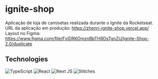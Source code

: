 ﻿# ignite-shop
Aplicação de loja de camisetas realizada durante o Ignite da Rocketseat.
<br>
URL da aplicação em produção: https://zhenri-ignite-shop.vercel.app/
<br>
Layout no Figma: https://www.figma.com/file/FxlDRKOmznBbTH8DsTgnZU/Ignite-Shop-2.0/duplicate
## Technologies
![TypeScript](https://img.shields.io/badge/typescript-%23007ACC.svg?style=for-the-badge&logo=typescript&logoColor=white)
![React](https://img.shields.io/badge/react-%2320232a.svg?style=for-the-badge&logo=react&logoColor=%2361DAFB)
![Next JS](https://img.shields.io/badge/Next-black?style=for-the-badge&logo=next.js&logoColor=white)
![Stitches](https://img.shields.io/badge/Stitches-161719?style=for-the-badge)
